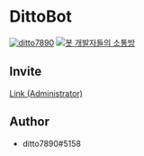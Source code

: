 # DittoBot
[![ditto7890](https://img.shields.io/badge/made%20by-ditto7890%235158-green?style=for-the-badge&logo=discord&logoColor=white)](https://discordapp.com)
[![봇 개발자들의 소통방](https://discordapp.com/api/guilds/663646979636723727/widget.png)](https://discordapp.com/invite/PaB8p5)
## Invite
[Link (Administrator)](https://discordapp.com/oauth2/authorize?client_id=689817745562533891&permissions=8&scope=bot)
## Author
* ditto7890#5158